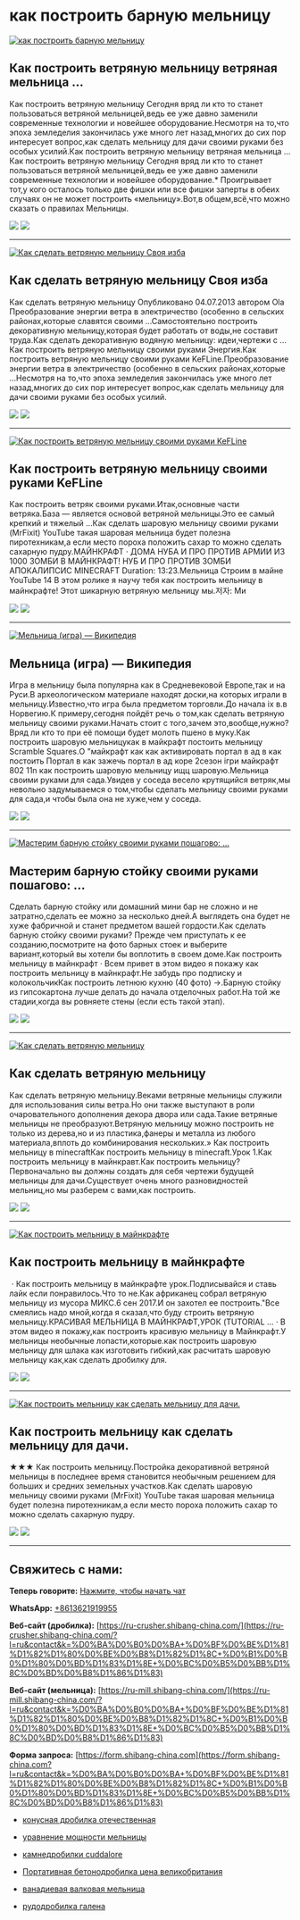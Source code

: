# как построить барную мельницу

<a href="https://swt.shibang-china.com/?l=ru&img&k=%D0%BA%D0%B0%D0%BA+%D0%BF%D0%BE%D1%81%D1%82%D1%80%D0%BE%D0%B8%D1%82%D1%8C+%D0%B1%D0%B0%D1%80%D0%BD%D1%83%D1%8E+%D0%BC%D0%B5%D0%BB%D1%8C%D0%BD%D0%B8%D1%86%D1%83" target="_blank">![как построить барную мельницу](http://static.shibang-china.com/all-800x300/398.jpg)</a>

## Как построить ветряную мельницу ветряная мельница …
Как построить ветряную мельницу Сегодня вряд ли кто то станет пользоваться ветряной мельницей,ведь ее уже давно заменили современные технологии и новейшее оборудование.Несмотря на то,что эпоха земледелия закончилась уже много лет назад,многих до сих пор интересует вопрос,как сделать мельницу для дачи своими руками без особых усилий.Как построить ветряную мельницу ветряная мельница …Как построить ветряную мельницу Сегодня вряд ли кто то станет пользоваться ветряной мельницей,ведь ее уже давно заменили современные технологии и новейшее оборудование.* Проигрывает тот,у кого осталось только две фишки или все фишки заперты в обеих случаях он не может построить &#171;мельницу&#187;.Вот,в общем,всё,что можно сказать о правилах Мельницы.


<a href="https://whatsapp.shibangsoft.com/WhatsApp.php" target="_blank" title="WhatsApp">![](http://static.shibang-china.com/icon/whatsapp.png)</a> <a href="https://swt.shibang-china.com/?l=ru&icon&k=%D0%BA%D0%B0%D0%BA+%D0%BF%D0%BE%D1%81%D1%82%D1%80%D0%BE%D0%B8%D1%82%D1%8C+%D0%B1%D0%B0%D1%80%D0%BD%D1%83%D1%8E+%D0%BC%D0%B5%D0%BB%D1%8C%D0%BD%D0%B8%D1%86%D1%83" target="_blank">![](http://static.shibang-china.com/icon/chat-ru.png)</a>

---

<a href="https://swt.shibang-china.com/?l=ru&img&k=%D0%BA%D0%B0%D0%BA+%D0%BF%D0%BE%D1%81%D1%82%D1%80%D0%BE%D0%B8%D1%82%D1%8C+%D0%B1%D0%B0%D1%80%D0%BD%D1%83%D1%8E+%D0%BC%D0%B5%D0%BB%D1%8C%D0%BD%D0%B8%D1%86%D1%83" target="_blank">![Как сделать ветряную мельницу Своя изба](http://static.shibang-china.com/all-800x300/1274.jpg)</a>

## Как сделать ветряную мельницу Своя изба
Как сделать ветряную мельницу Опубликовано 04.07.2013 автором Ola Преобразование энергии ветра в электричество (особенно в сельских районах,которые славятся своими …Самостоятельно построить декоративную мельницу,которая будет работать от воды,не составит труда.Как сделать декоративную водяную мельницу: идеи,чертежи с …Как построить ветряную мельницу своими руками Энергия.Как построить ветряную мельницу своими руками KeFLine.Преобразование энергии ветра в электричество (особенно в сельских районах,которые …Несмотря на то,что эпоха земледелия закончилась уже много лет назад,многих до сих пор интересует вопрос,как сделать мельницу для дачи своими руками без особых усилий.


<a href="https://whatsapp.shibangsoft.com/WhatsApp.php" target="_blank" title="WhatsApp">![](http://static.shibang-china.com/icon/whatsapp.png)</a> <a href="https://swt.shibang-china.com/?l=ru&icon&k=%D0%BA%D0%B0%D0%BA+%D0%BF%D0%BE%D1%81%D1%82%D1%80%D0%BE%D0%B8%D1%82%D1%8C+%D0%B1%D0%B0%D1%80%D0%BD%D1%83%D1%8E+%D0%BC%D0%B5%D0%BB%D1%8C%D0%BD%D0%B8%D1%86%D1%83" target="_blank">![](http://static.shibang-china.com/icon/chat-ru.png)</a>

---

<a href="https://swt.shibang-china.com/?l=ru&img&k=%D0%BA%D0%B0%D0%BA+%D0%BF%D0%BE%D1%81%D1%82%D1%80%D0%BE%D0%B8%D1%82%D1%8C+%D0%B1%D0%B0%D1%80%D0%BD%D1%83%D1%8E+%D0%BC%D0%B5%D0%BB%D1%8C%D0%BD%D0%B8%D1%86%D1%83" target="_blank">![Как построить ветряную мельницу своими руками KeFLine](http://static.shibang-china.com/all-800x300/1235.jpg)</a>

## Как построить ветряную мельницу своими руками KeFLine
Как построить ветряк своими руками.Итак,основные части ветряка.База — является основой ветряной мельницы.Это ее самый крепкий и тяжелый …Как сделать шаровую мельницу своими руками (MrFixit) YouTube такая шаровая мельница будет полезна пиротехникам,а если место пороха положить сахар то можно сделать сахарную пудру.МАЙНКРАФТ&nbsp;&#0183;&#32;ДОМА НУБА И ПРО ПРОТИВ АРМИИ ИЗ 1000 ЗОМБИ В МАЙНКРАФТ! НУБ И ПРО ПРОТИВ ЗОМБИ АПОКАЛИПСИС MINECRAFT Duration: 13:23.Мельница Строим в майне YouTube 14 В этом ролике я научу тебя как построить мельницу в майнкрафте! Этот шикарную ветряную мельницу мы.저자: Ми


<a href="https://whatsapp.shibangsoft.com/WhatsApp.php" target="_blank" title="WhatsApp">![](http://static.shibang-china.com/icon/whatsapp.png)</a> <a href="https://swt.shibang-china.com/?l=ru&icon&k=%D0%BA%D0%B0%D0%BA+%D0%BF%D0%BE%D1%81%D1%82%D1%80%D0%BE%D0%B8%D1%82%D1%8C+%D0%B1%D0%B0%D1%80%D0%BD%D1%83%D1%8E+%D0%BC%D0%B5%D0%BB%D1%8C%D0%BD%D0%B8%D1%86%D1%83" target="_blank">![](http://static.shibang-china.com/icon/chat-ru.png)</a>

---

<a href="https://swt.shibang-china.com/?l=ru&img&k=%D0%BA%D0%B0%D0%BA+%D0%BF%D0%BE%D1%81%D1%82%D1%80%D0%BE%D0%B8%D1%82%D1%8C+%D0%B1%D0%B0%D1%80%D0%BD%D1%83%D1%8E+%D0%BC%D0%B5%D0%BB%D1%8C%D0%BD%D0%B8%D1%86%D1%83" target="_blank">![Мельница (игра) — Википедия](http://static.shibang-china.com/all-800x300/195.jpg)</a>

## Мельница (игра) — Википедия
Игра в мельницу была популярна как в Средневековой Европе,так и на Руси.В археологическом материале находят доски,на которых играли в мельницу.Известно,что игра была предметом торговли.До начала ix в.в Норвегию.К примеру,сегодня пойдёт речь о том,как сделать ветряную мельницу своими руками.Начать стоит с того,зачем это,вообще,нужно? Вряд ли кто то при её помощи будет молоть пшено в муку.Как построить шаровую мельницукак в майкрафт постоить мельницу Scramble Squares.О &quot;майкрафт как как активировать портал в ад в как постоить Портал в как зажечь портал в ад коре 2сезон ігри майкрафт 802 11n как построить шаровую мельницу ищц шаровую.Мельница своими руками для сада.Увидев у соседа весело крутящийся ветряк,мы невольно задумываемся о том,чтобы сделать мельницу своими руками для сада,и чтобы была она не хуже,чем у соседа.


<a href="https://whatsapp.shibangsoft.com/WhatsApp.php" target="_blank" title="WhatsApp">![](http://static.shibang-china.com/icon/whatsapp.png)</a> <a href="https://swt.shibang-china.com/?l=ru&icon&k=%D0%BA%D0%B0%D0%BA+%D0%BF%D0%BE%D1%81%D1%82%D1%80%D0%BE%D0%B8%D1%82%D1%8C+%D0%B1%D0%B0%D1%80%D0%BD%D1%83%D1%8E+%D0%BC%D0%B5%D0%BB%D1%8C%D0%BD%D0%B8%D1%86%D1%83" target="_blank">![](http://static.shibang-china.com/icon/chat-ru.png)</a>

---

<a href="https://swt.shibang-china.com/?l=ru&img&k=%D0%BA%D0%B0%D0%BA+%D0%BF%D0%BE%D1%81%D1%82%D1%80%D0%BE%D0%B8%D1%82%D1%8C+%D0%B1%D0%B0%D1%80%D0%BD%D1%83%D1%8E+%D0%BC%D0%B5%D0%BB%D1%8C%D0%BD%D0%B8%D1%86%D1%83" target="_blank">![Мастерим барную стойку своими руками пошагово: …](http://static.shibang-china.com/all-800x300/123.jpg)</a>

## Мастерим барную стойку своими руками пошагово: …
Сделать барную стойку или домашний мини бар не сложно и не затратно,сделать ее можно за несколько дней.А выглядеть она будет не хуже фабричной и станет предметом вашей гордости.Как сделать барную стойку своими руками? Прежде чем приступать к ее созданию,посмотрите на фото барных стоек и выберите вариант,который вы хотели бы воплотить в своем доме.Как построить мельницу в майнкрафт&nbsp;&#0183;&#32;Всем привет в этом видео я покажу как построить мельницу в майнкрафт.Не забудь про подписку и колокольчикКак построить летнюю кухню (40 фото) →.Барную стойку из гипсокартона лучше делать до начала отделочных работ.На той же стадии,когда вы ровняете стены (если есть такой этап).


<a href="https://whatsapp.shibangsoft.com/WhatsApp.php" target="_blank" title="WhatsApp">![](http://static.shibang-china.com/icon/whatsapp.png)</a> <a href="https://swt.shibang-china.com/?l=ru&icon&k=%D0%BA%D0%B0%D0%BA+%D0%BF%D0%BE%D1%81%D1%82%D1%80%D0%BE%D0%B8%D1%82%D1%8C+%D0%B1%D0%B0%D1%80%D0%BD%D1%83%D1%8E+%D0%BC%D0%B5%D0%BB%D1%8C%D0%BD%D0%B8%D1%86%D1%83" target="_blank">![](http://static.shibang-china.com/icon/chat-ru.png)</a>

---

<a href="https://swt.shibang-china.com/?l=ru&img&k=%D0%BA%D0%B0%D0%BA+%D0%BF%D0%BE%D1%81%D1%82%D1%80%D0%BE%D0%B8%D1%82%D1%8C+%D0%B1%D0%B0%D1%80%D0%BD%D1%83%D1%8E+%D0%BC%D0%B5%D0%BB%D1%8C%D0%BD%D0%B8%D1%86%D1%83" target="_blank">![Как сделать ветряную мельницу](http://static.shibang-china.com/all-800x300/1105.jpg)</a>

## Как сделать ветряную мельницу
Как сделать ветряную мельницу.Веками ветряные мельницы служили для использования силы ветра.Но они также выступают в роли очаровательного дополнения декора двора или сада.Такие ветряные мельницы не преобразуют.Ветряную мельницу можно построить не только из дерева,но и из пластика,фанеры и металла из любого материала,вплоть до комбинирования нескольких.&#187; Как построить мельницу в minecraftКак построить мельницу в minecraft.Урок 1.Как построить мельницу в майнкравт.Как построить мельницу? Первоначально вы должны создать для себя чертежи будущей мельницы для дачи.Существует очень много разновидностей мельниц,но мы разберем с вами,как построить.


<a href="https://whatsapp.shibangsoft.com/WhatsApp.php" target="_blank" title="WhatsApp">![](http://static.shibang-china.com/icon/whatsapp.png)</a> <a href="https://swt.shibang-china.com/?l=ru&icon&k=%D0%BA%D0%B0%D0%BA+%D0%BF%D0%BE%D1%81%D1%82%D1%80%D0%BE%D0%B8%D1%82%D1%8C+%D0%B1%D0%B0%D1%80%D0%BD%D1%83%D1%8E+%D0%BC%D0%B5%D0%BB%D1%8C%D0%BD%D0%B8%D1%86%D1%83" target="_blank">![](http://static.shibang-china.com/icon/chat-ru.png)</a>

---

<a href="https://swt.shibang-china.com/?l=ru&img&k=%D0%BA%D0%B0%D0%BA+%D0%BF%D0%BE%D1%81%D1%82%D1%80%D0%BE%D0%B8%D1%82%D1%8C+%D0%B1%D0%B0%D1%80%D0%BD%D1%83%D1%8E+%D0%BC%D0%B5%D0%BB%D1%8C%D0%BD%D0%B8%D1%86%D1%83" target="_blank">![Как построить мельницу в майнкрафте](http://static.shibang-china.com/all-800x300/348.jpg)</a>

## Как построить мельницу в майнкрафте
&nbsp;&#0183;&#32;Как построить мельницу в майнкрафте урок.Подписывайся и ставь лайк если понравилось.Что то не.Как африканец собрал ветряную мельницу из мусора МИКС.6 сен 2017.И он захотел ее построить.&quot;Все смеялись надо мной,когда я сказал,что буду строить ветряную мельницу.КРАСИВАЯ МЕЛЬНИЦА В МАЙНКРАФТ,УРОК (TUTORIAL …&nbsp;&#0183;&#32;В этом видео я покажу,как построить красивую мельницу в Майнкрафт.У мельницы необычные лопасти,которые.как построить шаровую мельницу для шлака как изготовить гибкий,как расчитать шаровую мельницу как,как сделать дробилку для.


<a href="https://whatsapp.shibangsoft.com/WhatsApp.php" target="_blank" title="WhatsApp">![](http://static.shibang-china.com/icon/whatsapp.png)</a> <a href="https://swt.shibang-china.com/?l=ru&icon&k=%D0%BA%D0%B0%D0%BA+%D0%BF%D0%BE%D1%81%D1%82%D1%80%D0%BE%D0%B8%D1%82%D1%8C+%D0%B1%D0%B0%D1%80%D0%BD%D1%83%D1%8E+%D0%BC%D0%B5%D0%BB%D1%8C%D0%BD%D0%B8%D1%86%D1%83" target="_blank">![](http://static.shibang-china.com/icon/chat-ru.png)</a>

---

<a href="https://swt.shibang-china.com/?l=ru&img&k=%D0%BA%D0%B0%D0%BA+%D0%BF%D0%BE%D1%81%D1%82%D1%80%D0%BE%D0%B8%D1%82%D1%8C+%D0%B1%D0%B0%D1%80%D0%BD%D1%83%D1%8E+%D0%BC%D0%B5%D0%BB%D1%8C%D0%BD%D0%B8%D1%86%D1%83" target="_blank">![Как построить мельницу как сделать мельницу для дачи.](http://static.shibang-china.com/all-800x300/48.jpg)</a>

## Как построить мельницу как сделать мельницу для дачи.
★★★ Как построить мельницу.Постройка декоративной ветряной мельницы в последнее время становится необычным решением для больших и средних земельных участков.Как сделать шаровую мельницу своими руками (MrFixit) YouTube такая шаровая мельница будет полезна пиротехникам,а если место пороха положить сахар то можно сделать сахарную пудру.

<a href="https://whatsapp.shibangsoft.com/WhatsApp.php" target="_blank" title="WhatsApp">![](http://static.shibang-china.com/icon/whatsapp.png)</a> <a href="https://swt.shibang-china.com/?l=ru&icon&k=%D0%BA%D0%B0%D0%BA+%D0%BF%D0%BE%D1%81%D1%82%D1%80%D0%BE%D0%B8%D1%82%D1%8C+%D0%B1%D0%B0%D1%80%D0%BD%D1%83%D1%8E+%D0%BC%D0%B5%D0%BB%D1%8C%D0%BD%D0%B8%D1%86%D1%83" target="_blank">![](http://static.shibang-china.com/icon/chat-ru.png)</a>

---
## Свяжитесь с нами:

**Теперь говорите:** [Нажмите, чтобы начать чат](https://swt.shibang-china.com?l=ru&contact&k=%D0%BA%D0%B0%D0%BA+%D0%BF%D0%BE%D1%81%D1%82%D1%80%D0%BE%D0%B8%D1%82%D1%8C+%D0%B1%D0%B0%D1%80%D0%BD%D1%83%D1%8E+%D0%BC%D0%B5%D0%BB%D1%8C%D0%BD%D0%B8%D1%86%D1%83)

**WhatsApp:**  [+8613621919955](https://whatsapp.shibangsoft.com/WhatsApp.php)

**Веб-сайт (дробилка):** [https://ru-crusher.shibang-china.com/](https://ru-crusher.shibang-china.com/?l=ru&contact&k=%D0%BA%D0%B0%D0%BA+%D0%BF%D0%BE%D1%81%D1%82%D1%80%D0%BE%D0%B8%D1%82%D1%8C+%D0%B1%D0%B0%D1%80%D0%BD%D1%83%D1%8E+%D0%BC%D0%B5%D0%BB%D1%8C%D0%BD%D0%B8%D1%86%D1%83)

**Веб-сайт (мельница):** [https://ru-mill.shibang-china.com/](https://ru-mill.shibang-china.com/?l=ru&contact&k=%D0%BA%D0%B0%D0%BA+%D0%BF%D0%BE%D1%81%D1%82%D1%80%D0%BE%D0%B8%D1%82%D1%8C+%D0%B1%D0%B0%D1%80%D0%BD%D1%83%D1%8E+%D0%BC%D0%B5%D0%BB%D1%8C%D0%BD%D0%B8%D1%86%D1%83)

**Форма запроса:** [https://form.shibang-china.com](https://form.shibang-china.com?l=ru&contact&k=%D0%BA%D0%B0%D0%BA+%D0%BF%D0%BE%D1%81%D1%82%D1%80%D0%BE%D0%B8%D1%82%D1%8C+%D0%B1%D0%B0%D1%80%D0%BD%D1%83%D1%8E+%D0%BC%D0%B5%D0%BB%D1%8C%D0%BD%D0%B8%D1%86%D1%83)

* [конусная дробилка отечественная](../131/%D0%BA%D0%BE%D0%BD%D1%83%D1%81%D0%BD%D0%B0%D1%8F%20%D0%B4%D1%80%D0%BE%D0%B1%D0%B8%D0%BB%D0%BA%D0%B0%20%D0%BE%D1%82%D0%B5%D1%87%D0%B5%D1%81%D1%82%D0%B2%D0%B5%D0%BD%D0%BD%D0%B0%D1%8F.md)

* [уравнение мощности мельницы](../131/%D1%83%D1%80%D0%B0%D0%B2%D0%BD%D0%B5%D0%BD%D0%B8%D0%B5%20%D0%BC%D0%BE%D1%89%D0%BD%D0%BE%D1%81%D1%82%D0%B8%20%D0%BC%D0%B5%D0%BB%D1%8C%D0%BD%D0%B8%D1%86%D1%8B.md)

* [камнедробилки cuddalore](../132/%D0%BA%D0%B0%D0%BC%D0%BD%D0%B5%D0%B4%D1%80%D0%BE%D0%B1%D0%B8%D0%BB%D0%BA%D0%B8%20cuddalore.md)

* [Портативная бетонодробилка цена великобритания](../134/%D0%9F%D0%BE%D1%80%D1%82%D0%B0%D1%82%D0%B8%D0%B2%D0%BD%D0%B0%D1%8F%20%D0%B1%D0%B5%D1%82%D0%BE%D0%BD%D0%BE%D0%B4%D1%80%D0%BE%D0%B1%D0%B8%D0%BB%D0%BA%D0%B0%20%D1%86%D0%B5%D0%BD%D0%B0%20%D0%B2%D0%B5%D0%BB%D0%B8%D0%BA%D0%BE%D0%B1%D1%80%D0%B8%D1%82%D0%B0%D0%BD%D0%B8%D1%8F.md)

* [ванадиевая валковая мельница](../132/%D0%B2%D0%B0%D0%BD%D0%B0%D0%B4%D0%B8%D0%B5%D0%B2%D0%B0%D1%8F%20%D0%B2%D0%B0%D0%BB%D0%BA%D0%BE%D0%B2%D0%B0%D1%8F%20%D0%BC%D0%B5%D0%BB%D1%8C%D0%BD%D0%B8%D1%86%D0%B0.md)

* [рудодробилка галена](../133/%D1%80%D1%83%D0%B4%D0%BE%D0%B4%D1%80%D0%BE%D0%B1%D0%B8%D0%BB%D0%BA%D0%B0%20%D0%B3%D0%B0%D0%BB%D0%B5%D0%BD%D0%B0.md)